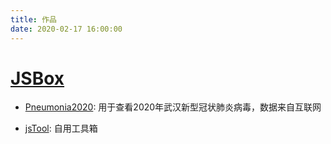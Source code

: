 ```yaml
---
title: 作品
date: 2020-02-17 16:00:00
---
```


# [JSBox](https://itunes.apple.com/cn/app/id1312014438)

- [Pneumonia2020](/2020/02/17/jsbox-pneumonia2020/): 用于查看2020年武汉新型冠状肺炎病毒，数据来自互联网

- [jsTool](/2020/02/17/jsbox-jstool/): 自用工具箱